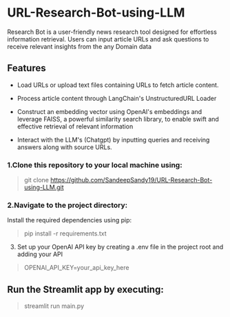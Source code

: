 # URL-Research-Bot-using-LLM
Research Bot is a user-friendly news research tool designed for effortless information retrieval. Users can input article URLs and ask questions to receive relevant insights from the any Domain data
## Features
- Load URLs or upload text files containing URLs to fetch article content.

- Process article content through LangChain's UnstructuredURL Loader

- Construct an embedding vector using OpenAI's embeddings and leverage FAISS, a powerful similarity search library, to enable swift and effective retrieval of relevant information

- Interact with the LLM's (Chatgpt) by inputting queries and receiving answers along with source URLs.

### 1.Clone this repository to your local machine using:

> git clone https://github.com/SandeepSandy19/URL-Research-Bot-using-LLM.git

### 2.Navigate to the project directory:


Install the required dependencies using pip:
> pip install -r requirements.txt

3. Set up your OpenAI API key by creating a .env file in the project root and adding your API

> OPENAI_API_KEY=your_api_key_here


## Run the Streamlit app by executing:
> streamlit run main.py
